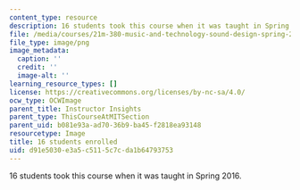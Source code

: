 ```yaml
---
content_type: resource
description: 16 students took this course when it was taught in Spring 2016.
file: /media/courses/21m-380-music-and-technology-sound-design-spring-2016/d91e5030e3a5c5115c7cda1b64793753_16.png
file_type: image/png
image_metadata:
  caption: ''
  credit: ''
  image-alt: ''
learning_resource_types: []
license: https://creativecommons.org/licenses/by-nc-sa/4.0/
ocw_type: OCWImage
parent_title: Instructor Insights
parent_type: ThisCourseAtMITSection
parent_uid: b081e93a-ad70-36b9-ba45-f2818ea93148
resourcetype: Image
title: 16 students enrolled
uid: d91e5030-e3a5-c511-5c7c-da1b64793753
---
```

16 students took this course when it was taught in Spring 2016.
